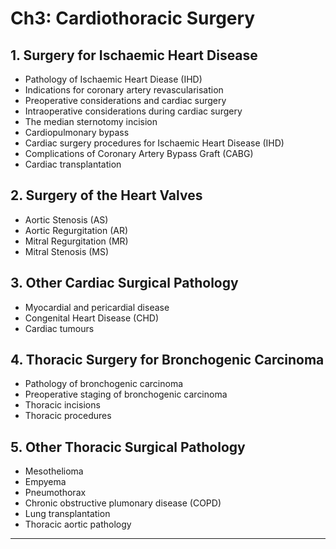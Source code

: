 # Ch3: Cardiothoracic Surgery

## 1. Surgery for Ischaemic Heart Disease
- Pathology of Ischaemic Heart Diease (IHD)
- Indications for coronary artery revascularisation
- Preoperative considerations and cardiac surgery
- Intraoperative considerations during cardiac surgery
- The median sternotomy incision
- Cardiopulmonary bypass
- Cardiac surgery procedures for Ischaemic Heart Disease (IHD)
- Complications of Coronary Artery Bypass Graft (CABG)
- Cardiac transplantation

## 2. Surgery of the Heart Valves
- Aortic Stenosis (AS)
- Aortic Regurgitation (AR)
- Mitral Regurgitation (MR)
- Mitral Stenosis (MS)

## 3. Other Cardiac Surgical Pathology
- Myocardial and pericardial disease
- Congenital Heart Disease (CHD)
- Cardiac tumours

## 4. Thoracic Surgery for Bronchogenic Carcinoma
- Pathology of bronchogenic carcinoma
- Preoperative staging of bronchogenic carcinoma
- Thoracic incisions
- Thoracic procedures

## 5. Other Thoracic Surgical Pathology
- Mesothelioma
- Empyema
- Pneumothorax
- Chronic obstructive plumonary disease (COPD)
- Lung transplantation
- Thoracic aortic pathology

------
